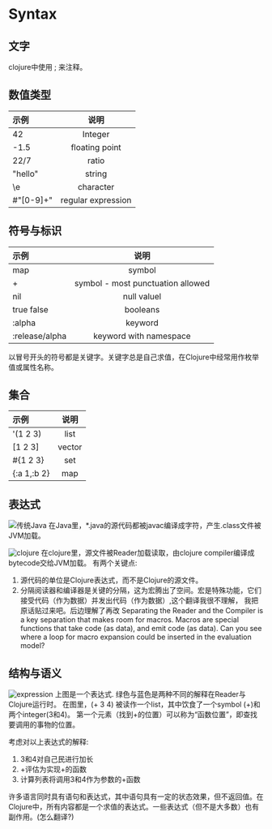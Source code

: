 # Syntax

## 文字
clojure中使用 ; 来注释。

## 数值类型

|示例|说明|
|:---|:---:|
|42|Integer|
|-1.5|floating point|
|22/7|ratio|
|"hello"|string|
|\e|character|
|#"[0-9]+"|regular expression|

## 符号与标识

|示例|说明|
|:---|:---:|
|map|symbol|
|+|symbol - most punctuation allowed|
|nil|null valuel|
|true false|booleans|
|:alpha|keyword|
|:release/alpha|keyword with namespace|

以冒号开头的符号都是关键字。关键字总是自己求值，在Clojure中经常用作枚举值或属性名称。

## 集合
|示例|说明|
|:---|:---:|
|'(1 2 3)|list|
|[1 2 3]|vector|
|#{1 2 3}|set|
|{:a 1,:b 2}|map|

## 表达式
![传统Java](https://clojure.org/images/content/guides/learn/syntax/traditional-evaluation.png)
在Java里，*.java的源代码都被javac编译成字符，产生.class文件被JVM加载。


![clojure](https://clojure.org/images/content/guides/learn/syntax/clojure-evaluation.png)
在clojure里，源文件被Reader加载读取，由clojure compiler编译成bytecode交给JVM加载。
有两个关键点:
1. 源代码的单位是Clojure表达式，而不是Clojure的源文件。
2. 分隔阅读器和编译器是关键的分隔，这为宏腾出了空间。宏是特殊功能，它们接受代码（作为数据）并发出代码（作为数据）,这个翻译我很不理解，
我把原话贴过来吧。后边理解了再改
Separating the Reader and the Compiler is a key separation that makes room for macros. Macros are special functions that take code (as data), and emit code (as data). Can you see where a loop for macro expansion could be inserted in the evaluation model?

## 结构与语义
![expression](https://clojure.org/images/content/guides/learn/syntax/structure-and-semantics.png)
上图是一个表达式.
绿色与蓝色是两种不同的解释在Reader与Clojure运行时。
在图里，(+  3 4) 被读作一个list，其中饮食了一个symbol (+)和两个integer(3和4)。 第一个元素（找到+的位置）可以称为“函数位置”，即查找要调用的事物的位置。

考虑对以上表达式的解释:
1. 3和4对自己民进行加长
2. +评估为实现+的函数
3. 计算列表将调用3和4作为参数的+函数

许多语言同时具有语句和表达式，其中语句具有一定的状态效果，但不返回值。在Clojure中，所有内容都是一个求值的表达式。一些表达式（但不是大多数）也有副作用。(怎么翻译?)


